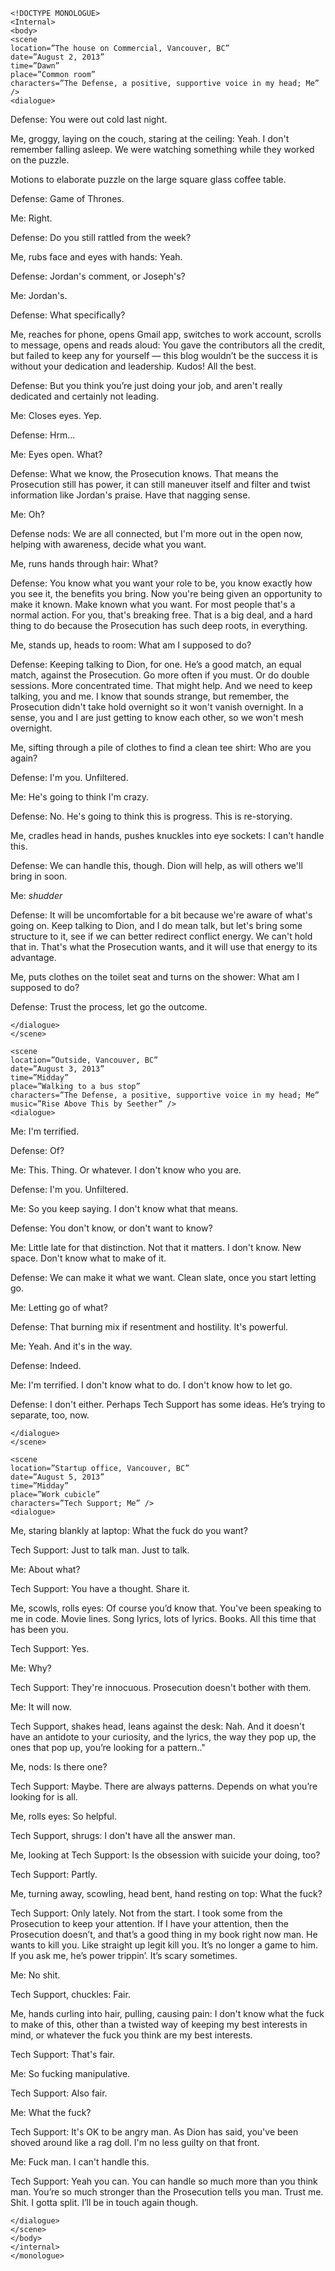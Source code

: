 ```
<!DOCTYPE MONOLOGUE>
<Internal>
<body>
<scene
location=”The house on Commercial, Vancouver, BC”
date=”August 2, 2013”
time=”Dawn”
place=”Common room”
characters=”The Defense, a positive, supportive voice in my head; Me” />
<dialogue>
```

Defense: You were out cold last night.

Me, groggy, laying on the couch, staring at the ceiling: Yeah. I don't remember falling asleep. We were watching something while they worked on the puzzle.

Motions to elaborate puzzle on the large square glass coffee table.

Defense: Game of Thrones.

Me: Right.

Defense: Do you still rattled from the week?

Me, rubs face and eyes with hands: Yeah.

Defense: Jordan's comment, or Joseph's?

Me: Jordan's. 

Defense: What specifically?

Me, reaches for phone, opens Gmail app, switches to work account, scrolls to message, opens and reads aloud: You gave the contributors all the credit, but failed to keep any for yourself — this blog wouldn’t be the success it is without your dedication and leadership. Kudos! All the best.

Defense: But you think you’re just doing your job, and aren't really dedicated and certainly not leading.

Me: Closes eyes. Yep.

Defense: Hrm...

Me: Eyes open. What?

Defense: What we know, the Prosecution knows. That means the Prosecution still has power, it can still maneuver itself and filter and twist information like Jordan's praise. Have that nagging sense.

Me: Oh?

Defense nods:  We are all connected, but I'm more out in the open now, helping with awareness, decide what you want.

Me, runs hands through hair: What?

Defense: You know what you want your role to be, you know exactly how you see it, the benefits you bring. Now you're being given an opportunity to make it known. Make known what you want. For most people that's a normal action. For you, that's breaking free. That is a big deal, and a hard thing to do because the Prosecution has such deep roots, in everything.

Me, stands up, heads to room: What am I supposed to do?

Defense: Keeping talking to Dion, for one. He’s a good match, an equal match, against the Prosecution. Go more often if you must. Or do double sessions. More concentrated time. That might help. And we need to keep talking, you and me. I know that sounds strange, but remember, the Prosecution didn't take hold overnight so it won't vanish overnight. In a sense, you and I are just getting to know each other, so we won't mesh overnight.

Me, sifting through a pile of clothes to find a clean tee shirt: Who are you again?

Defense: I'm you. Unfiltered.

Me: He's going to think I'm crazy.

Defense: No. He's going to think this is progress. This is re-storying.

Me, cradles head in hands, pushes knuckles into eye sockets: I can't handle this.

Defense: We can handle this, though. Dion will help, as will others we'll bring in soon.

Me: *shudder*

Defense: It will be uncomfortable for a bit because we're aware of what's going on. Keep talking to Dion, and I do mean talk, but let's bring some structure to it, see if we can better redirect conflict energy. We can't hold that in. That's what the Prosecution wants, and it will use that energy to its advantage.

Me, puts clothes on the toilet seat and turns on the shower: What am I supposed to do?

Defense: Trust the process, let go the outcome. 
```
</dialogue>
</scene>
```
```
<scene
location=”Outside, Vancouver, BC”
date=”August 3, 2013”
time=”Midday”
place=”Walking to a bus stop”
characters=”The Defense, a positive, supportive voice in my head; Me”
music=”Rise Above This by Seether” />
<dialogue>
```

Me: I'm terrified.

Defense: Of?

Me: This. Thing. Or whatever. I don't know who you are.

Defense: I'm you. Unfiltered.

Me: So you keep saying. I don't know what that means.

Defense: You don't know, or don't want to know?

Me: Little late for that distinction. Not that it matters. I don't know. New space. Don't know what to make of it.

Defense: We can make it what we want. Clean slate, once you start letting go.

Me: Letting go of what?

Defense: That burning mix if resentment and hostility. It's powerful.

Me: Yeah. And it's in the way.

Defense: Indeed.

Me: I'm terrified. I don't know what to do. I don't know how to let go.

Defense: I don't either. Perhaps Tech Support has some ideas. He’s trying to separate, too, now.
```
</dialogue>
</scene>
```
```
<scene
location=”Startup office, Vancouver, BC”
date=”August 5, 2013”
time=”Midday”
place=”Work cubicle”
characters=”Tech Support; Me” />
<dialogue>
```
Me, staring blankly at laptop: What the fuck do you want?

Tech Support: Just to talk man. Just to talk.

Me: About what?

Tech Support: You have a thought. Share it. 

Me, scowls, rolls eyes: Of course you’d know that. You've been speaking to me in code. Movie lines. Song lyrics, lots of lyrics. Books. All this time that has been you.

Tech Support: Yes.

Me: Why?

Tech Support: They're innocuous. Prosecution doesn't bother with them.

Me: It will now.

Tech Support, shakes head, leans against the desk: Nah. And it doesn't have an antidote to your curiosity, and the lyrics, the way they pop up, the ones that pop up, you’re looking for a pattern.."

Me, nods: Is there one?

Tech Support: Maybe. There are always patterns. Depends on what you’re looking for is all.

Me, rolls eyes: So helpful.

Tech Support, shrugs: I don't have all the answer man.

Me, looking at Tech Support: Is the obsession with suicide your doing, too?

Tech Support: Partly.

Me, turning away, scowling, head bent, hand resting on top: What the fuck?

Tech Support: Only lately. Not from the start. I took some from the Prosecution to keep your attention. If I have your attention, then the Prosecution doesn’t, and that’s a good thing in my book right now man. He wants to kill you. Like straight up legit kill you. It’s no longer a game to him. If you ask me, he’s power trippin’. It’s scary sometimes.

Me: No shit.

Tech Support, chuckles: Fair.

Me, hands curling into hair, pulling, causing pain: I don't know what the fuck to make of this, other than a twisted way of keeping my best interests in mind, or whatever the fuck you think are my best interests.

Tech Support: That's fair.

Me: So fucking manipulative.

Tech Support: Also fair.

Me: What the fuck?

Tech Support: It's OK to be angry man. As Dion has said, you've been shoved around like a rag doll. I'm no less guilty on that front.

Me: Fuck man. I can't handle this.

Tech Support: Yeah you can. You can handle so much more than you think man. You’re so much stronger than the Prosecution tells you man. Trust me. Shit. I gotta split. I’ll be in touch again though. 
```
</dialogue>
</scene>
</body>
</internal>
</monologue>
```


